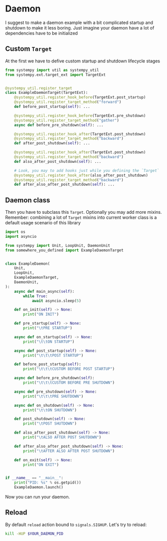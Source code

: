 # Daemon

I suggest to make a daemon example with a bit complicated startup and shutdown
to make it less boring. Just imagine your daemon have a lot of dependencies
have to be initialized

## Custom `Target`

At the first we have to defive custom startup and shutdown lifecycle stages

```python
from systempy import util as systempy_util
from systempy.ext.target_ext import TargetExt


@systempy_util.register_target
class ExampleDaemonTarget(TargetExt):
    @systempy_util.register_hook_before(TargetExt.post_startup)
    @systempy_util.register_target_method("forward")
    def before_post_startup(self): ...

    @systempy_util.register_hook_before(TargetExt.pre_shutdown)
    @systempy_util.register_target_method("gather")
    async def before_pre_shutdown(self): ...

    @systempy_util.register_hook_after(TargetExt.post_shutdown)
    @systempy_util.register_target_method("backward")
    def after_post_shutdown(self): ...

    @systempy_util.register_hook_after(TargetExt.post_shutdown)
    @systempy_util.register_target_method("backward")
    def also_after_post_shutdown(self): ...

    # Look, you may to add hooks just while you defining the `Target`
    @systempy_util.register_hook_after(also_after_post_shutdown)
    @systempy_util.register_target_method("backward")
    def after_also_after_post_shutdown(self): ...
```

## Daemon class

Then you have to subclass this `Target`. Optionally you may add more mixins.
Remember: combining a lot of `Target` mixins into current worker class is a
default usage scenario of this library

```python
import os
import asyncio

from systempy import Unit, LoopUnit, DaemonUnit
from somewhere_you_defined import ExampleDaemonTarget


class ExampleDaemon(
    Unit,
    LoopUnit,
    ExampleDaemonTarget,
    DaemonUnit,
):
    async def main_async(self):
        while True:
            await asyncio.sleep(5)

    def on_init(self) -> None:
        print("ON INIT")

    def pre_startup(self) -> None:
        print("\tPRE STARTUP")

    async def on_startup(self) -> None:
        print("\t\tON STARTUP")

    async def post_startup(self) -> None:
        print("\t\t\tPOST STARTUP")

    def before_post_startup(self):
        print("\t\t\tCUSTOM BEFORE POST STARTUP")

    async def before_pre_shutdown(self):
        print("\t\t\tCUSTOM BEFORE PRE SHUTDOWN")

    async def pre_shutdown(self) -> None:
        print("\t\t\tPRE SHUTDOWN")

    async def on_shutdown(self) -> None:
        print("\t\tON SHUTDOWN")

    def post_shutdown(self) -> None:
        print("\tPOST SHUTDOWN")

    def also_after_post_shutdown(self) -> None:
        print("\tALSO AFTER POST SHUTDOWN")

    def after_also_after_post_shutdown(self) -> None:
        print("\tAFTER ALSO AFTER POST SHUTDOWN")

    def on_exit(self) -> None:
        print("ON EXIT")


if __name__ == "__main__":
    print("PID: %s" % os.getpid())
    ExampleDaemon.launch()
```

Now you can run your daemon.

## Reload

By default `reload` action bound to `signals.SIGHUP`. Let's try to reload:

```sh
kill -HUP $YOUR_DAEMON_PID
```
